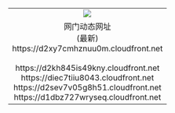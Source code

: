 ﻿<table>
  <tr></tr>
  <tr><td colspan=2 align=center><img src="https://d2xy7cmhznuu0m.cloudfront.net/Up/oGate.jpg" /></td></tr>
  <tr><td colspan=2 align=center>网门动态网址<br/>(最新)
<br>https://d2xy7cmhznuu0m.cloudfront.net
<br/>
<br>https://d2kh845is49kny.cloudfront.net
<br>https://diec7tiiu8043.cloudfront.net
<br>https://d2sev7v05g8h51.cloudfront.net
<br>https://d1dbz727wryseq.cloudfront.net
    </td>
  </tr>
</table>

